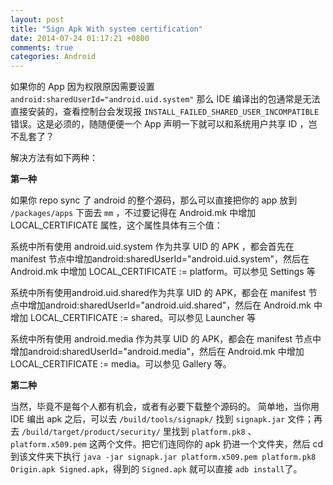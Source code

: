 ```yaml
---
layout: post
title: "Sign Apk With system certification"
date: 2014-07-24 01:17:21 +0800
comments: true
categories: Android
---
```

如果你的 App 因为权限原因需要设置 `android:sharedUserId="android.uid.system"` 那么 IDE 编译出的包通常是无法直接安装的，查看控制台会发现报 `INSTALL_FAILED_SHARED_USER_INCOMPATIBLE` 错误。这是必须的，随随便便一个 App 声明一下就可以和系统用户共享 ID ，岂不乱套了？

解决方法有如下两种：

__第一种__

如果你 repo sync 了 android 的整个源码，那么可以直接把你的 app 放到 `/packages/apps` 下面去 `mm` ，不过要记得在 Android.mk 中增加 LOCAL_CERTIFICATE 属性，这个属性具体有三个值：

系统中所有使用 android.uid.system 作为共享 UID 的 APK ，都会首先在 manifest 节点中增加android:sharedUserId="android.uid.system"，然后在 Android.mk 中增加 LOCAL_CERTIFICATE := platform。可以参见 Settings 等

系统中所有使用android.uid.shared作为共享 UID 的 APK，都会在 manifest 节点中增加android:sharedUserId="android.uid.shared"，然后在 Android.mk 中增加 LOCAL_CERTIFICATE := shared。可以参见 Launcher 等

系统中所有使用 android.media 作为共享 UID 的 APK，都会在 manifest 节点中增加android:sharedUserId="android.media"，然后在 Android.mk 中增加 LOCAL_CERTIFICATE := media。可以参见 Gallery 等。

__第二种__

当然，毕竟不是每个人都有机会，或者有必要下载整个源码的。 简单地，当你用 IDE 编出 apk 之后，可以去 `/build/tools/signapk/` 找到 `signapk.jar` 文件；再去 `/build/target/product/security/` 里找到 `platform.pk8` 、 `platform.x509.pem` 这两个文件。把它们连同你的 apk 扔进一个文件夹，然后 cd 到该文件夹下执行 `java -jar signapk.jar platform.x509.pem platform.pk8 Origin.apk Signed.apk`，得到的 `Signed.apk` 就可以直接 `adb install`了。